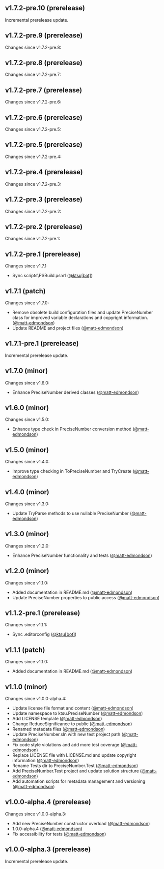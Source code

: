 ## v1.7.2-pre.10 (prerelease)

Incremental prerelease update.
## v1.7.2-pre.9 (prerelease)

Changes since v1.7.2-pre.8:
## v1.7.2-pre.8 (prerelease)

Changes since v1.7.2-pre.7:
## v1.7.2-pre.7 (prerelease)

Changes since v1.7.2-pre.6:
## v1.7.2-pre.6 (prerelease)

Changes since v1.7.2-pre.5:
## v1.7.2-pre.5 (prerelease)

Changes since v1.7.2-pre.4:
## v1.7.2-pre.4 (prerelease)

Changes since v1.7.2-pre.3:
## v1.7.2-pre.3 (prerelease)

Changes since v1.7.2-pre.2:
## v1.7.2-pre.2 (prerelease)

Changes since v1.7.2-pre.1:
## v1.7.2-pre.1 (prerelease)

Changes since v1.7.1:

- Sync scripts\PSBuild.psm1 ([@ktsu[bot]](https://github.com/ktsu[bot]))
## v1.7.1 (patch)

Changes since v1.7.0:

- Remove obsolete build configuration files and update PreciseNumber class for improved variable declarations and copyright information. ([@matt-edmondson](https://github.com/matt-edmondson))
- Update README and project files ([@matt-edmondson](https://github.com/matt-edmondson))
## v1.7.1-pre.1 (prerelease)

Incremental prerelease update.
## v1.7.0 (minor)

Changes since v1.6.0:

- Enhance PreciseNumber derived classes ([@matt-edmondson](https://github.com/matt-edmondson))
## v1.6.0 (minor)

Changes since v1.5.0:

- Enhance type check in PreciseNumber conversion method ([@matt-edmondson](https://github.com/matt-edmondson))
## v1.5.0 (minor)

Changes since v1.4.0:

- Improve type checking in ToPreciseNumber and TryCreate ([@matt-edmondson](https://github.com/matt-edmondson))
## v1.4.0 (minor)

Changes since v1.3.0:

- Update TryParse methods to use nullable PreciseNumber ([@matt-edmondson](https://github.com/matt-edmondson))
## v1.3.0 (minor)

Changes since v1.2.0:

- Enhance PreciseNumber functionality and tests ([@matt-edmondson](https://github.com/matt-edmondson))
## v1.2.0 (minor)

Changes since v1.1.0:

- Added documentation in README.md ([@matt-edmondson](https://github.com/matt-edmondson))
- Update PreciseNumber properties to public access ([@matt-edmondson](https://github.com/matt-edmondson))
## v1.1.2-pre.1 (prerelease)

Changes since v1.1.1:

- Sync .editorconfig ([@ktsu[bot]](https://github.com/ktsu[bot]))
## v1.1.1 (patch)

Changes since v1.1.0:

- Added documentation in README.md ([@matt-edmondson](https://github.com/matt-edmondson))
## v1.1.0 (minor)

Changes since v1.0.0-alpha.4:

- Update license file format and content ([@matt-edmondson](https://github.com/matt-edmondson))
- Update namespace to ktsu.PreciseNumber ([@matt-edmondson](https://github.com/matt-edmondson))
- Add LICENSE template ([@matt-edmondson](https://github.com/matt-edmondson))
- Change ReduceSignificance to public ([@matt-edmondson](https://github.com/matt-edmondson))
- Renamed metadata files ([@matt-edmondson](https://github.com/matt-edmondson))
- Update PreciseNumber.sln with new test project path ([@matt-edmondson](https://github.com/matt-edmondson))
- Fix code style violations and add more test coverage ([@matt-edmondson](https://github.com/matt-edmondson))
- Replace LICENSE file with LICENSE.md and update copyright information ([@matt-edmondson](https://github.com/matt-edmondson))
- Rename Tests dir to PreciseNumber.Test ([@matt-edmondson](https://github.com/matt-edmondson))
- Add PreciseNumber.Test project and update solution structure ([@matt-edmondson](https://github.com/matt-edmondson))
- Add automation scripts for metadata management and versioning ([@matt-edmondson](https://github.com/matt-edmondson))
## v1.0.0-alpha.4 (prerelease)

Changes since v1.0.0-alpha.3:

- Add new PreciseNumber constructor overload ([@matt-edmondson](https://github.com/matt-edmondson))
- 1.0.0-alpha.4 ([@matt-edmondson](https://github.com/matt-edmondson))
- Fix accessibility for tests ([@matt-edmondson](https://github.com/matt-edmondson))
## v1.0.0-alpha.3 (prerelease)

Incremental prerelease update.
